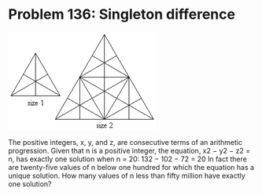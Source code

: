 # Problem 136: Singleton difference

![p136](img/136.gif)

The positive integers, x, y, and z, are consecutive terms of an
arithmetic progression. Given that n is a positive integer, the
equation, x2 − y2 − z2 = n, has exactly one solution when n = 20: 132 −
102 − 72 = 20 In fact there are twenty-five values of n below one
hundred for which the equation has a unique solution. How many values of
n less than fifty million have exactly one solution?